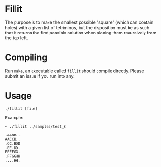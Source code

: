 # Fillit
The purpose is to make the smallest possible "square" (which can contain holes) with a given list of tetriminos, but the disposition must be as such that it returns the first possible solution when placing them recursively from the top left.

# Compiling
Run <code>make</code>, an executable called <code>fillit</code> should compile directly. Please submit an issue if you run into any.

# Usage
<code>./fillit [file]</code>

Example:

<pre><code>~ ./fillit ../samples/test_8

.AABB..
AACCB..
.CC.BDD
.EE.DD.
EEFFGG.
.FFGGHH
....HH.
</code></pre>
